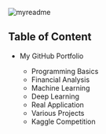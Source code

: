 ![myreadme](https://user-images.githubusercontent.com/70707092/95544092-d0b72880-09bf-11eb-90f7-bdca493307f7.png)

## Table of Content

- My GitHub Portfolio

  - Programming Basics
  - Financial Analysis
  - Machine Learning
  - Deep Learning
  - Real Application
  - Various Projects
  - Kaggle Competition
